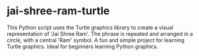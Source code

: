 # jai-shree-ram-turtle
This Python script uses the Turtle graphics library to create a visual representation of 'Jai Shree Ram'. The phrase is repeated and arranged in a circle, with a central 'Ram' symbol.  A fun and simple project for learning Turtle graphics. Ideal for beginners learning Python graphics.
